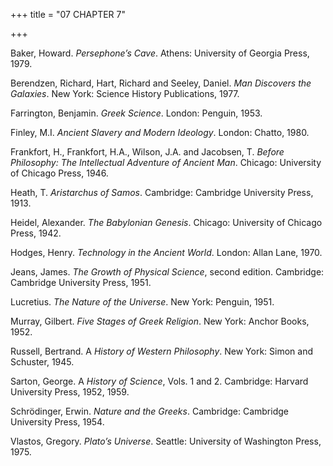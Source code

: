 +++
title = "07 CHAPTER 7"

+++


Baker, Howard. *Persephone’s Cave*. Athens: University of Georgia Press, 1979.

Berendzen, Richard, Hart, Richard and Seeley, Daniel. *Man Discovers the Galaxies*. New York: Science History Publications, 1977.

Farrington, Benjamin. *Greek Science*. London: Penguin, 1953.

Finley, M.I. *Ancient Slavery and Modern Ideology*. London: Chatto, 1980.

Frankfort, H., Frankfort, H.A., Wilson, J.A. and Jacobsen, T. *Before Philosophy: The Intellectual Adventure of Ancient Man*. Chicago: University of Chicago Press, 1946.

Heath, T. *Aristarchus of Samos*. Cambridge: Cambridge University Press, 1913.

Heidel, Alexander. *The Babylonian Genesis*. Chicago: University of Chicago Press, 1942.

Hodges, Henry. *Technology in the Ancient World*. London: Allan Lane, 1970.

Jeans, James. *The Growth of Physical Science*, second edition. Cambridge: Cambridge University Press, 1951.

Lucretius. *The Nature of the Universe*. New York: Penguin, 1951.

Murray, Gilbert. *Five Stages of Greek Religion*. New York: Anchor Books, 1952.

Russell, Bertrand. A *History of Western Philosophy*. New York: Simon and Schuster, 1945.

Sarton, George. A *History of Science*, Vols. 1 and 2. Cambridge: Harvard University Press, 1952, 1959.

Schrödinger, Erwin. *Nature and the Greeks*. Cambridge: Cambridge University Press, 1954.

Vlastos, Gregory. *Plato’s Universe*. Seattle: University of Washington Press, 1975.




